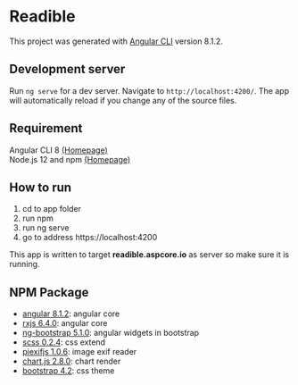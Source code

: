 # Readible

This project was generated with [Angular CLI](https://github.com/angular/angular-cli) version 8.1.2.

## Development server

Run `ng serve` for a dev server. Navigate to `http://localhost:4200/`. The app will automatically reload if you change any of the source files.

## Requirement

Angular CLI 8 [(Homepage)](https://cli.angular.io/)  
Node.js 12 and npm [(Homepage)](https://nodejs.org/en/)  

## How to run

  1. cd to app folder  
  2. run npm  
  3. run ng serve  
  4. go to address https://localhost:4200  

This app is written to target **readible.aspcore.io** as server so make sure it is running.

## NPM Package
  - [angular 8.1.2](https://angular.io/): angular core  
  - [rxjs 6.4.0](https://rxjs-dev.firebaseapp.com/): angular core  
  - [ng-bootstrap 5.1.0](https://ng-bootstrap.github.io): angular widgets in bootstrap  
  - [scss 0.2.4](https://sass-lang.com/): css extend  
  - [piexifjs 1.0.6](https://piexifjs.readthedocs.io): image exif reader  
  - [chart.js 2.8.0](https://www.chartjs.org): chart render  
  - [bootstrap 4.2](https://getbootstrap.com/): css theme  
